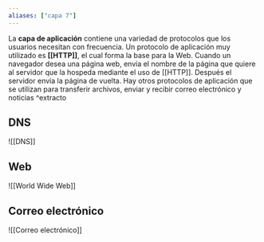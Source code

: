 ```yaml
---
aliases: ["capa 7"]
---
```

La **capa de aplicación** contiene una variedad de protocolos que los usuarios necesitan con frecuencia. Un protocolo de aplicación muy utilizado es **[[HTTP]]**, el cual forma la base para la Web. Cuando un navegador desea una página web, envía el nombre de la página que quiere al servidor que la hospeda mediante el uso de [[HTTP]]. Después el servidor envía la página de vuelta. Hay otros protocolos de aplicación que se utilizan para transferir archivos, enviar y recibir correo electrónico y noticias ^extracto

## DNS
![[DNS]]

## Web
![[World Wide Web]]

## Correo electrónico
![[Correo electrónico]]